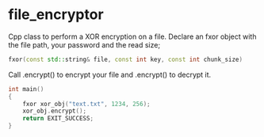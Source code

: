 # file_encryptor
Cpp class to perform a XOR encryption on a file. 
Declare an fxor object with the file path, your password and the read size;
```cpp
fxor(const std::string& file, const int key, const int chunk_size)
```
Call .encrypt() to encrypt your file and .encrypt() to decrypt it.

```cpp
int main()
{
    fxor xor_obj("text.txt", 1234, 256);
    xor_obj.encrypt();
    return EXIT_SUCCESS;
}
```

